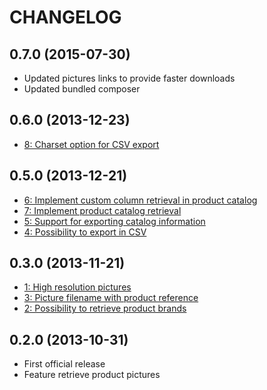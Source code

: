 # CHANGELOG

## 0.7.0 (2015-07-30)

 - Updated pictures links to provide faster downloads
 - Updated bundled composer


## 0.6.0 (2013-12-23)

- [8: Charset option for CSV export](https://github.com/belgattitude/openstore-client/issues/8)


## 0.5.0 (2013-12-21)

- [6: Implement custom column retrieval in product catalog](https://github.com/belgattitude/openstore-client/issues/6)
- [7: Implement product catalog retrieval](https://github.com/belgattitude/openstore-client/issues/7)
- [5: Support for exporting catalog information](https://github.com/belgattitude/openstore-client/issues/5)
- [4: Possibility to export in CSV](https://github.com/belgattitude/openstore-client/issues/4)

## 0.3.0 (2013-11-21)

- [1: High resolution pictures](https://github.com/belgattitude/openstore-client/issues/1)
- [3: Picture filename with product reference](https://github.com/belgattitude/openstore-client/issues/3)
- [2: Possibility to retrieve product brands](https://github.com/belgattitude/openstore-client/issues/2)

## 0.2.0 (2013-10-31)

- First official release 
- Feature retrieve product pictures
